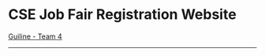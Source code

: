 # CSE Job Fair Registration Website

[Guiline - Team 4](https://docs.google.com/document/d/1mvcyd-_ahr-28YucegpjYOSqbavowkrmISoAU2z1eEc/edit)


---------------------------------------------------------------


